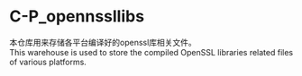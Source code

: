 # C-P_opennssllibs
本仓库用来存储各平台编译好的openssl库相关文件。  
This warehouse is used to store the compiled OpenSSL libraries related files of various platforms. 
